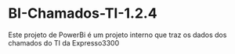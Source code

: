 # BI-Chamados-TI-1.2.4
Este projeto de PowerBi é um projeto interno que traz os dados dos chamados do TI da Expresso3300
